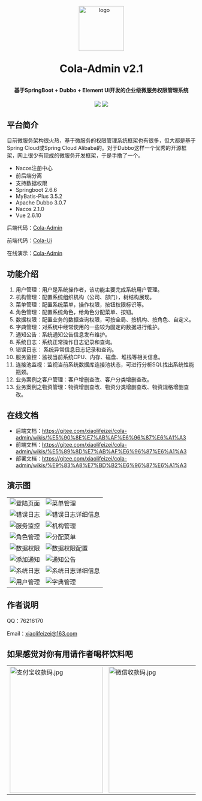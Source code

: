 <p align="center">
	<img alt="logo" width="120" height="120"  src="https://s2.loli.net/2022/07/01/hwrfbyMKxp7HjVi.png">
</p>
<h1 align="center" style="margin: 30px 0 30px; font-weight: bold;">Cola-Admin v2.1</h1>
<h4 align="center">基于SpringBoot + Dubbo + Element Ui开发的企业级微服务权限管理系统</h4>
<p align="center">
	<a href="https://gitee.com/xiaolifeizei/cola-admin"><img src="https://img.shields.io/badge/ColaAdmin-v2.1-green"></a>
	<a href="https://gitee.com/xiaolifeizei/cola-admin/blob/master/LICENSE"><img src="https://img.shields.io/badge/license-Apache%20License%202.0-green"></a>
</p>


## 平台简介

目前微服务架构很火热，基于微服务的权限管理系统框架也有很多，但大都是基于Spring Cloud或Spring Cloud Alibaba的。对于Dubbo这样一个优秀的开源框架，网上很少有现成的微服务开发框架，于是手撸了一个。

* Nacos注册中心
* 前后端分离
* 支持数据权限
* Springboot 2.6.6
* MyBatis-Plus 3.5.2
* Apache Dubbo 3.0.7
* Nacos 2.1.0
* Vue 2.6.10

后端代码：[Cola-Admin](https://gitee.com/xiaolifeizei/cola-admin)

前端代码：[Cola-Ui](https://gitee.com/xiaolifeizei/cola-ui)

在线演示：[Cola-Admin](http://www.cola-admin.vip)

## 功能介绍

1.  用户管理：用户是系统操作者，该功能主要完成系统用户管理。
2.  机构管理：配置系统组织机构（公司、部门），树结构展现。
3.  菜单管理：配置系统菜单，操作权限，按钮权限标识等。
4.  角色管理：配置系统角色，给角色分配菜单、按钮。
5.  数据权限：配置业务的数据查询权限，可按全局、按机构、按角色、自定义。
6.  字典管理：对系统中经常使用的一些较为固定的数据进行维护。
7.  通知公告：系统通知公告信息发布维护。
8.  系统日志：系统正常操作日志记录和查询。
9.  错误日志： 系统异常信息日志记录和查询。
10. 服务监控：监视当前系统CPU、内存、磁盘、堆栈等相关信息。
11. 连接池监视：监视当前系统数据库连接池状态，可进行分析SQL找出系统性能瓶颈。
12. 业务案例之客户管理：客户增删查改、客户分类增删查改。
13. 业务案例之物资管理：物资增删查改、物资分类增删查改、物资规格增删查改。

## 在线文档

- 后端文档：https://gitee.com/xiaolifeizei/cola-admin/wikis/%E5%90%8E%E7%AB%AF%E6%96%87%E6%A1%A3
- 前端文档：https://gitee.com/xiaolifeizei/cola-admin/wikis/%E5%89%8D%E7%AB%AF%E6%96%87%E6%A1%A3
- 部署文档：https://gitee.com/xiaolifeizei/cola-admin/wikis/%E9%83%A8%E7%BD%B2%E6%96%87%E6%A1%A3

## 演示图

<table>
    <tr>
        <td><img alt="登陆页面" src="https://s1.328888.xyz/2022/07/19/l3xwJ.png"/></td>
        <td><img alt="菜单管理" src="https://s1.328888.xyz/2022/07/19/l3f57.png"/></td>
    </tr>
    <tr>
        <td><img alt="错误日志" src="https://s1.328888.xyz/2022/07/19/l3PFm.png"/></td>
        <td><img alt="错误日志详细信息" src="https://s1.328888.xyz/2022/07/19/l3UEE.png"/></td>
    </tr>
    <tr>
        <td><img alt="服务监控" src="https://s1.328888.xyz/2022/07/19/lBDRX.png"/></td>
        <td><img alt="机构管理" src="https://s1.328888.xyz/2022/07/19/lBjsj.png"/></td>
    </tr>
    <tr>
        <td><img alt="角色管理" src="https://s1.328888.xyz/2022/07/19/l3tAi.png"/></td>
        <td><img alt="分配菜单" src="https://s1.328888.xyz/2022/07/19/l3z6g.png"/></td>
    </tr>
    <tr>
        <td><img alt="数据权限" src="https://s1.328888.xyz/2022/07/19/l37Vh.png"/></td>
        <td><img alt="数据权限配置" src="https://s1.328888.xyz/2022/07/19/l3QHn.png"/></td>
    </tr>
    <tr>
        <td><img alt="添加通知" src="https://s1.328888.xyz/2022/07/19/l3eFs.png"/></td>
        <td><img alt="通知公告" src="https://s1.328888.xyz/2022/07/19/l3r90.png"/></td>
    </tr>
    <tr>
        <td><img alt="系统日志" src="https://s1.328888.xyz/2022/07/19/l3qEo.png"/></td>
        <td><img alt="系统日志详细信息" src="https://s1.328888.xyz/2022/07/19/l3XGF.png"/></td>
    </tr>
    <tr>
        <td><img alt="用户管理" src="https://s1.328888.xyz/2022/07/19/lBasg.png"/></td>
        <td><img alt="字典管理" src="https://s1.328888.xyz/2022/07/19/l3Y8S.png"/></td>
    </tr>
</table>

## 作者说明

QQ：76216170

Email：xiaolifeizei@163.com


## 如果感觉对你有用请作者喝杯饮料吧

<table>
    <tr>
        <td>
	<img src="https://s1.328888.xyz/2022/07/19/lBoLp.md.jpg" alt="支付宝收款码.jpg" style="width: 248; height: 337" />
	</td>
	<td>
	<img src="https://s1.328888.xyz/2022/07/19/l3Hzp.md.jpg" alt="微信收款码.jpg" style="width: 248; height: 337" />
	</td>
    </tr>
</table>


